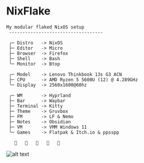 # NixFlake

```red
My modular flaked NixOS setup
 -----------------------------------

 ╭─ Distro   -> NixOS
 ├─ Editor   -> Micro
 ├─ Browser  -> Firefox
 ├─ Shell    -> Bash
 ╰─ Monitor  -> Btop
             
 ╭─ Model    -> Lenovo Thinkbook 13s G3 ACN
 ├─ CPU      -> AMD Ryzen 5 5600U (12) @ 4.289GHz
 ╰─ Display  -> 2560x1600@60hz
             
 ╭─ WM       -> Hyprland
 ├─ Bar      -> Waybar
 ├─ Terminal -> Kitty
 ├─ Theme    -> Gruvbox
 ├─ FM       -> LF & Nemo
 ├─ Notes    -> Obsidian
 ├─ VM       -> VMM Windows 11
 ╰─ Games    -> Flatpak & Itch.io & ppsspp

                
```

![alt text](https://sun9-60.userapi.com/impg/dFGYrXkvoOKx9h2C_LT-1hFMhB5esJVS3cDcTQ/3N9evbdVPj8.jpg?size=1920x1200&quality=95&sign=449151dcaec1df9e16460e74f14ab644&type=album)
